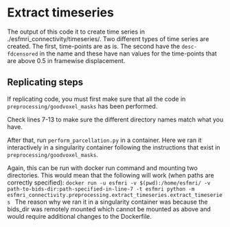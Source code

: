 # Extract timeseries

The output of this code it to create time series in ./esfmri_connectivity/timeseries/. Two different types of time series are created. The first, time-points are as is. The second have the `desc-fdcensored` in the name and these have nan values for the time-points that are above 0.5 in framewise displacement.

## Replicating steps

If replicating code, you must first make sure that all the code in `preprocessing/goodvoxel_masks` has been performed.

Check lines 7-13 to make sure the different directory names match what you have.

After that, run `perform_parcellation.py` in a container. Here we ran it interactively in a singularity container following the instructions that exist in `preprocessing/goodvoxel_masks`.

Again, this can be run with docker run command and mounting two directories. This would mean that the following will work (when paths are correctly specified): `docker run -u esfmri -v $(pwd):/home/esfmri/ -v path-to-bids-dir:path-specified-in-line-7 -t esfmri python -m esfmri_connectivity.preprocessing.extract_timeseries.extract_timeseries ` The reason why we ran it in a singularity container was because the bids_dir was remotely mounted which cannot be mounted as above and would require additional changes to the Dockerfile.
